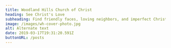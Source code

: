 ```yaml
---
title: Woodland Hills Church of Christ
heading: See Christ's Love
subheading: Find friendly faces, loving neighbors, and imperfect Christians trying to be God's lights in the world.
image: /images/wh-cover-photo.jpg
alt: Alternate text
date: 2019-03-17T19:31:20.591Z
buttonURL: /posts
---
```

